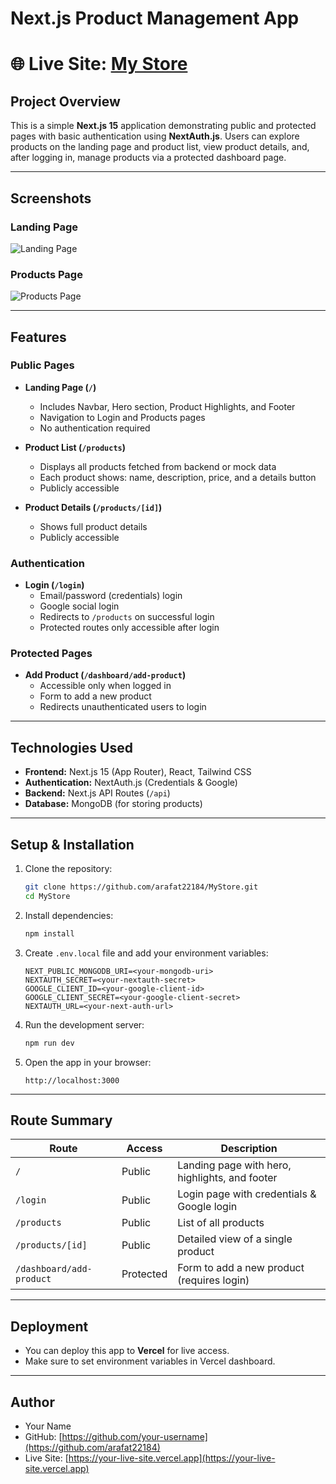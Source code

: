 # Next.js Product Management App

# **🌐 Live Site:** [My Store](https://assignment-10-one-xi.vercel.app/)

## Project Overview

This is a simple **Next.js 15** application demonstrating public and protected pages with basic authentication using **NextAuth.js**. Users can explore products on the landing page and product list, view product details, and, after logging in, manage products via a protected dashboard page.

---

## Screenshots

### Landing Page

![Landing Page](https://i.ibb.co.com/5WMZhqxH/homepage.png)

### Products Page

![Products Page](https://i.ibb.co.com/bwdBfjT/products-Page.png)

---

## Features

### Public Pages

- **Landing Page (`/`)**

  - Includes Navbar, Hero section, Product Highlights, and Footer
  - Navigation to Login and Products pages
  - No authentication required

- **Product List (`/products`)**

  - Displays all products fetched from backend or mock data
  - Each product shows: name, description, price, and a details button
  - Publicly accessible

- **Product Details (`/products/[id]`)**
  - Shows full product details
  - Publicly accessible

### Authentication

- **Login (`/login`)**
  - Email/password (credentials) login
  - Google social login
  - Redirects to `/products` on successful login
  - Protected routes only accessible after login

### Protected Pages

- **Add Product (`/dashboard/add-product`)**
  - Accessible only when logged in
  - Form to add a new product
  - Redirects unauthenticated users to login

---

## Technologies Used

- **Frontend:** Next.js 15 (App Router), React, Tailwind CSS
- **Authentication:** NextAuth.js (Credentials & Google)
- **Backend:** Next.js API Routes (`/api`)
- **Database:** MongoDB (for storing products)

---

## Setup & Installation

1. Clone the repository:

   ```bash
   git clone https://github.com/arafat22184/MyStore.git
   cd MyStore
   ```

2. Install dependencies:

   ```bash
   npm install
   ```

3. Create `.env.local` file and add your environment variables:

   ```env
   NEXT_PUBLIC_MONGODB_URI=<your-mongodb-uri>
   NEXTAUTH_SECRET=<your-nextauth-secret>
   GOOGLE_CLIENT_ID=<your-google-client-id>
   GOOGLE_CLIENT_SECRET=<your-google-client-secret>
   NEXTAUTH_URL=<your-next-auth-url>
   ```

4. Run the development server:

   ```bash
   npm run dev
   ```

5. Open the app in your browser:
   ```
   http://localhost:3000
   ```

---

## Route Summary

| Route                    | Access    | Description                                    |
| ------------------------ | --------- | ---------------------------------------------- |
| `/`                      | Public    | Landing page with hero, highlights, and footer |
| `/login`                 | Public    | Login page with credentials & Google login     |
| `/products`              | Public    | List of all products                           |
| `/products/[id]`         | Public    | Detailed view of a single product              |
| `/dashboard/add-product` | Protected | Form to add a new product (requires login)     |

---

## Deployment

- You can deploy this app to **Vercel** for live access.
- Make sure to set environment variables in Vercel dashboard.

---

## Author

- Your Name
- GitHub: [https://github.com/your-username](https://github.com/arafat22184)
- Live Site: [https://your-live-site.vercel.app](https://your-live-site.vercel.app)
